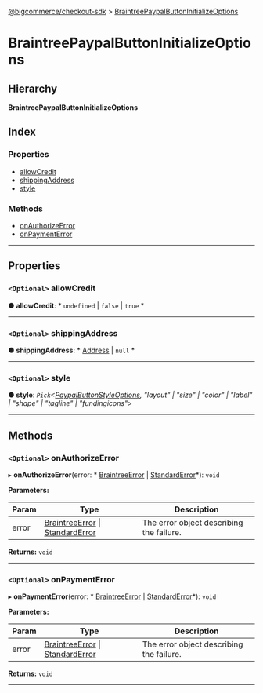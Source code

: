 [@bigcommerce/checkout-sdk](../README.md) > [BraintreePaypalButtonInitializeOptions](../interfaces/braintreepaypalbuttoninitializeoptions.md)

# BraintreePaypalButtonInitializeOptions

## Hierarchy

**BraintreePaypalButtonInitializeOptions**

## Index

### Properties

* [allowCredit](braintreepaypalbuttoninitializeoptions.md#allowcredit)
* [shippingAddress](braintreepaypalbuttoninitializeoptions.md#shippingaddress)
* [style](braintreepaypalbuttoninitializeoptions.md#style)

### Methods

* [onAuthorizeError](braintreepaypalbuttoninitializeoptions.md#onauthorizeerror)
* [onPaymentError](braintreepaypalbuttoninitializeoptions.md#onpaymenterror)

---

## Properties

<a id="allowcredit"></a>

### `<Optional>` allowCredit

**● allowCredit**: * `undefined` &#124; `false` &#124; `true`
*

___
<a id="shippingaddress"></a>

### `<Optional>` shippingAddress

**● shippingAddress**: * [Address](address.md) &#124; `null`
*

___
<a id="style"></a>

### `<Optional>` style

**● style**: *`Pick`<[PaypalButtonStyleOptions](paypalbuttonstyleoptions.md),  "layout" &#124; "size" &#124; "color" &#124; "label" &#124; "shape" &#124; "tagline" &#124; "fundingicons">*

___

## Methods

<a id="onauthorizeerror"></a>

### `<Optional>` onAuthorizeError

▸ **onAuthorizeError**(error: * [BraintreeError](braintreeerror.md) &#124; [StandardError](../classes/standarderror.md)*): `void`

**Parameters:**

| Param | Type | Description |
| ------ | ------ | ------ |
| error |  [BraintreeError](braintreeerror.md) &#124; [StandardError](../classes/standarderror.md)|  The error object describing the failure. |

**Returns:** `void`

___
<a id="onpaymenterror"></a>

### `<Optional>` onPaymentError

▸ **onPaymentError**(error: * [BraintreeError](braintreeerror.md) &#124; [StandardError](../classes/standarderror.md)*): `void`

**Parameters:**

| Param | Type | Description |
| ------ | ------ | ------ |
| error |  [BraintreeError](braintreeerror.md) &#124; [StandardError](../classes/standarderror.md)|  The error object describing the failure. |

**Returns:** `void`

___

